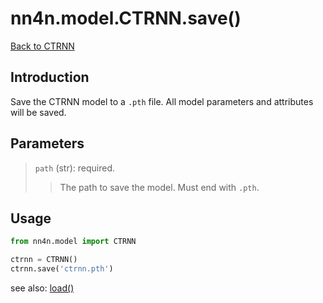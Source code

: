# nn4n.model.CTRNN.save()

[Back to CTRNN](https://github.com/zhaozewang/NN4Neurosci/docs/model/CTRNN/index.md) </br>

## Introduction
Save the CTRNN model to a `.pth` file. All model parameters and attributes will be saved.

## Parameters
> `path` (str): required.
>> The path to save the model. Must end with `.pth`.

## Usage
```python
from nn4n.model import CTRNN

ctrnn = CTRNN()
ctrnn.save('ctrnn.pth')
```

see also: [load()](https://github.com/zhaozewang/NN4Neurosci/docs/model/CTRNN/methods/load.md)
